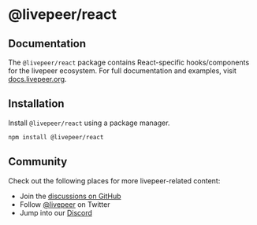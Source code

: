 # @livepeer/react

## Documentation

The `@livepeer/react` package contains React-specific hooks/components for the livepeer ecosystem. For full documentation and examples, visit [docs.livepeer.org](https://docs.livepeer.org).

## Installation

Install `@livepeer/react` using a package manager.

```bash
npm install @livepeer/react
```

## Community

Check out the following places for more livepeer-related content:

- Join the [discussions on GitHub](https://github.com/livepeer/livepeer.js/discussions)
- Follow [@livepeer](https://twitter.com/livepeer) on Twitter
- Jump into our [Discord](https://discord.gg/livepeer)
